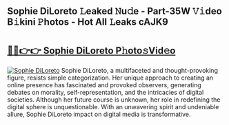 ## Sophie DiLoreto 𝙻eaked 𝙽u𝚍e - Part-35W 𝚅𝚒deo B𝚒kini 𝙿hotos - Hot All 𝙻eaks cAJK9

# <h2><a href="http://ld3w7v.urlbe.top/?page=Sophie+DiLoreto">🔗🔗👉👉 Sophie DiLoreto P𝚑oto𝚜Vid𝚎o</a></h2>

[![Sophie DiLoreto](https://i.imgur.com/eBuTRDB.gif)](http://ld3w7v.urlbe.top/?page=Sophie+DiLoreto)
Sophie DiLoreto, a multifaceted and thought-provoking figure, resists simple categorization. Her unique approach to creating an online presence has fascinated and provoked observers, generating debates on morality, self-representation, and the intricacies of digital societies. Although her future course is unknown, her role in redefining the digital sphere is unquestionable. With an unwavering spirit and undeniable allure, Sophie DiLoreto impact on digital media is transformative.
